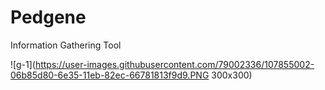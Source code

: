 # Pedgene
Information Gathering Tool


![g-1](https://user-images.githubusercontent.com/79002336/107855002-06b85d80-6e35-11eb-82ec-66781813f9d9.PNG 300x300)
          
         


